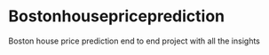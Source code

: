 # Bostonhousepriceprediction
Boston house price prediction end to end project with all the insights
